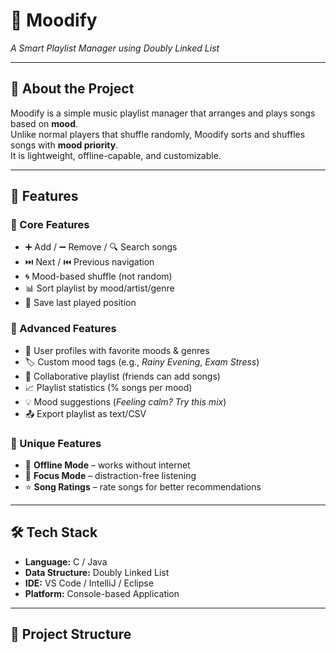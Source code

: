 # 🎵 Moodify  
*A Smart Playlist Manager using Doubly Linked List*  

---

## 📌 About the Project  
Moodify is a simple music playlist manager that arranges and plays songs based on **mood**.  
Unlike normal players that shuffle randomly, Moodify sorts and shuffles songs with **mood priority**.  
It is lightweight, offline-capable, and customizable.  

---

## 🚀 Features  

### 🎵 Core Features  
- ➕ Add / ➖ Remove / 🔍 Search songs  
- ⏭️ Next / ⏮️ Previous navigation  
- 🌀 Mood-based shuffle (not random)  
- 📊 Sort playlist by mood/artist/genre  
- 💾 Save last played position  

### 🎨 Advanced Features  
- 👤 User profiles with favorite moods & genres  
- 🏷️ Custom mood tags (e.g., *Rainy Evening*, *Exam Stress*)  
- 🤝 Collaborative playlist (friends can add songs)  
- 📈 Playlist statistics (% songs per mood)  
- 💡 Mood suggestions (*Feeling calm? Try this mix*)  
- 📤 Export playlist as text/CSV  

### 🌟 Unique Features  
- 📶 **Offline Mode** – works without internet  
- 🎯 **Focus Mode** – distraction-free listening  
- ⭐ **Song Ratings** – rate songs for better recommendations  

---

## 🛠️ Tech Stack  
- **Language:** C / Java  
- **Data Structure:** Doubly Linked List  
- **IDE:** VS Code / IntelliJ / Eclipse  
- **Platform:** Console-based Application  

---

## 📂 Project Structure  
